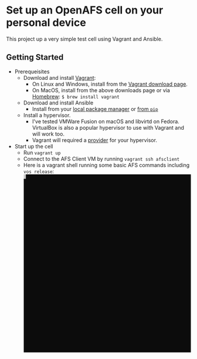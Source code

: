 # Set up an OpenAFS cell on your personal device
This project up a very simple test cell using Vagrant and Ansible.

## Getting Started
* Prerequeisites 
  * Download and install [Vagrant](https://www.vagrantup.com/):
    * On Linux and Windows, install from the [Vagrant download page](https://www.vagrantup.com/downloads).
    * On MacOS, install from the above downloads page or via [Homebrew](https://brew.sh/):
      `$ brew install vagrant`
  * Download and install Ansible
    * Install from your [local package manager](https://docs.ansible.com/ansible/latest/installation_guide/intro_installation.html#installing-ansible-on-specific-operating-systems) or [from `pip`](https://docs.ansible.com/ansible/latest/installation_guide/intro_installation.html#installing-and-upgrading-ansible-with-pip)
  * Install a hypervisor.
    * I've tested VMWare Fusion on macOS and libvirtd on Fedora.  VirtualBox is also a popular hypervisor to use with Vagrant and will work too.
    * Vagrant will required a [provider](https://www.vagrantup.com/docs/providers/installation) for your hypervisor.
* Start up the cell
  * Run `vagrant up`
  * Connect to the AFS Client VM by running `vagrant ssh afsclient`
  * Here is a vagrant shell running some basic AFS commands including `vos release`:
    ![Running vos reelase](./docs/vos_release.svg)
